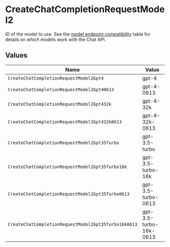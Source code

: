 # CreateChatCompletionRequestModel2

ID of the model to use. See the [model endpoint compatibility](/docs/models/model-endpoint-compatibility) table for details on which models work with the Chat API.


## Values

| Name                                                 | Value                                                |
| ---------------------------------------------------- | ---------------------------------------------------- |
| `CreateChatCompletionRequestModel2Gpt4`              | gpt-4                                                |
| `CreateChatCompletionRequestModel2Gpt40613`          | gpt-4-0613                                           |
| `CreateChatCompletionRequestModel2Gpt432k`           | gpt-4-32k                                            |
| `CreateChatCompletionRequestModel2Gpt432k0613`       | gpt-4-32k-0613                                       |
| `CreateChatCompletionRequestModel2Gpt35Turbo`        | gpt-3.5-turbo                                        |
| `CreateChatCompletionRequestModel2Gpt35Turbo16k`     | gpt-3.5-turbo-16k                                    |
| `CreateChatCompletionRequestModel2Gpt35Turbo0613`    | gpt-3.5-turbo-0613                                   |
| `CreateChatCompletionRequestModel2Gpt35Turbo16k0613` | gpt-3.5-turbo-16k-0613                               |